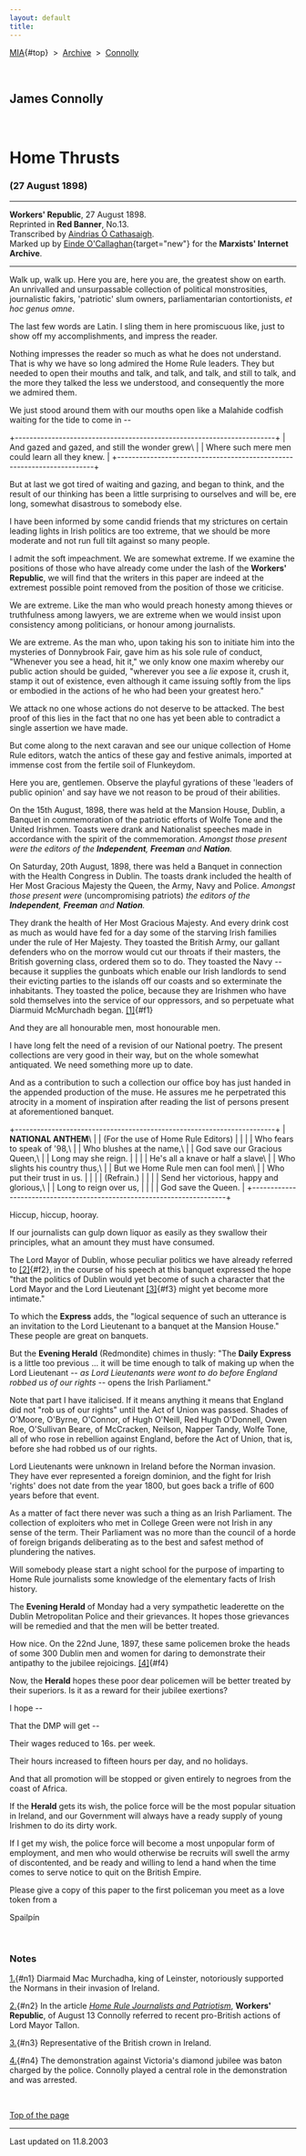 ```yaml
---
layout: default
title: 
---
```

[MIA](../../../../index.htm){#top}  \> 
[Archive](../../../index.htm)  \>  [Connolly](../../index.htm)

 

## James Connolly

 

# Home Thrusts

### (27 August 1898)

------------------------------------------------------------------------

**Workers' Republic**, 27 August 1898.\
Reprinted in **Red Banner**, No.13.\
Transcribed by [Aindrias Ó Cathasaigh](mailto:red_banner@yahoo.com).\
Marked up by [Einde
O'Callaghan](../../../../admin/volunteers/biographies/eocallaghan.htm){target="new"}
for the **Marxists' Internet Archive**.

------------------------------------------------------------------------

Walk up, walk up. Here you are, here you are, the greatest show on
earth. An unrivalled and unsurpassable collection of political
monstrosities, journalistic fakirs, 'patriotic' slum owners,
parliamentarian contortionists, *et hoc genus omne*.

The last few words are Latin. I sling them in here promiscuous like,
just to show off my accomplishments, and impress the reader.

Nothing impresses the reader so much as what he does not understand.
That is why we have so long admired the Home Rule leaders. They but
needed to open their mouths and talk, and talk, and talk, and still to
talk, and the more they talked the less we understood, and consequently
the more we admired them.

We just stood around them with our mouths open like a Malahide codfish
waiting for the tide to come in --

+-----------------------------------------------------------------------+
| And gazed and gazed, and still the wonder grew\                       |
| Where such mere men could learn all they knew.                        |
+-----------------------------------------------------------------------+

But at last we got tired of waiting and gazing, and began to think, and
the result of our thinking has been a little surprising to ourselves and
will be, ere long, somewhat disastrous to somebody else.

I have been informed by some candid friends that my strictures on
certain leading lights in Irish politics are too extreme, that we should
be more moderate and not run full tilt against so many people.

I admit the soft impeachment. We are somewhat extreme. If we examine the
positions of those who have already come under the lash of the
**Workers' Republic**, we will find that the writers in this paper are
indeed at the extremest possible point removed from the position of
those we criticise.

We are extreme. Like the man who would preach honesty among thieves or
truthfulness among lawyers, we are extreme when we would insist upon
consistency among politicians, or honour among journalists.

We are extreme. As the man who, upon taking his son to initiate him into
the mysteries of Donnybrook Fair, gave him as his sole rule of conduct,
"Whenever you see a head, hit it," we only know one maxim whereby our
public action should be guided, "wherever you see a *lie* expose it,
crush it, stamp it out of existence, even although it came issuing
softly from the lips or embodied in the actions of he who had been your
greatest hero."

We attack no one whose actions do not deserve to be attacked. The best
proof of this lies in the fact that no one has yet been able to
contradict a single assertion we have made.

But come along to the next caravan and see our unique collection of Home
Rule editors, watch the antics of these gay and festive animals,
imported at immense cost from the fertile soil of Flunkeydom.

Here you are, gentlemen. Observe the playful gyrations of these 'leaders
of public opinion' and say have we not reason to be proud of their
abilities.

On the 15th August, 1898, there was held at the Mansion House, Dublin, a
Banquet in commemoration of the patriotic efforts of Wolfe Tone and the
United Irishmen. Toasts were drank and Nationalist speeches made in
accordance with the spirit of the commemoration. *Amongst those present
were the editors of the **Independent**, **Freeman** and **Nation**.*

On Saturday, 20th August, 1898, there was held a Banquet in connection
with the Health Congress in Dublin. The toasts drank included the health
of Her Most Gracious Majesty the Queen, the Army, Navy and Police.
*Amongst those present were* (uncompromising patriots) *the editors of
the **Independent**, **Freeman** and **Nation**.*

They drank the health of Her Most Gracious Majesty. And every drink cost
as much as would have fed for a day some of the starving Irish families
under the rule of Her Majesty. They toasted the British Army, our
gallant defenders who on the morrow would cut our throats if their
masters, the British governing class, ordered them so to do. They
toasted the Navy -- because it supplies the gunboats which enable our
Irish landlords to send their evicting parties to the islands off our
coasts and so exterminate the inhabitants. They toasted the police,
because they are Irishmen who have sold themselves into the service of
our oppressors, and so perpetuate what Diarmuid McMurchadh began.
[\[1\]](#n1){#f1}

And they are all honourable men, most honourable men.

I have long felt the need of a revision of our National poetry. The
present collections are very good in their way, but on the whole
somewhat antiquated. We need something more up to date.

And as a contribution to such a collection our office boy has just
handed in the appended production of the muse. He assures me he
perpetrated this atrocity in a moment of inspiration after reading the
list of persons present at aforementioned banquet.

+-----------------------------------------------------------------------+
| **NATIONAL ANTHEM**\                                                  |
| (For the use of Home Rule Editors)                                    |
|                                                                       |
| Who fears to speak of '98,\                                           |
| Who blushes at the name,\                                             |
| God save our Gracious Queen,\                                         |
| Long may she reign.                                                   |
|                                                                       |
| He's all a knave or half a slave\                                     |
| Who slights his country thus,\                                        |
| But we Home Rule men can fool men\                                    |
| Who put their trust in us.                                            |
|                                                                       |
| (Refrain.)                                                            |
|                                                                       |
| Send her victorious, happy and glorious,\                             |
| Long to reign over us,                                                |
|                                                                       |
| God save the Queen.                                                   |
+-----------------------------------------------------------------------+

Hiccup, hiccup, hooray.

If our journalists can gulp down liquor as easily as they swallow their
principles, what an amount they must have consumed.

The Lord Mayor of Dublin, whose peculiar politics we have already
referred to [\[2\]](#n2){#f2}, in the course of his speech at this
banquet expressed the hope "that the politics of Dublin would yet become
of such a character that the Lord Mayor and the Lord Lieutenant
[\[3\]](#n3){#f3} might yet become more intimate."

To which the **Express** adds, the "logical sequence of such an
utterance is an invitation to the Lord Lieutenant to a banquet at the
Mansion House." These people are great on banquets.

But the **Evening Herald** (Redmondite) chimes in thusly: "The **Daily
Express** is a little too previous \... it will be time enough to talk
of making up when the Lord Lieutenant -- *as Lord Lieutenants were wont
to do before England robbed us of our rights* -- opens the Irish
Parliament."

Note that part I have italicised. If it means anything it means that
England did not "rob us of our rights" until the Act of Union was
passed. Shades of O'Moore, O'Byrne, O'Connor, of Hugh O'Neill, Red Hugh
O'Donnell, Owen Roe, O'Sullivan Beare, of McCracken, Neilson, Napper
Tandy, Wolfe Tone, all of who rose in rebellion against England, before
the Act of Union, that is, before she had robbed us of our rights.

Lord Lieutenants were unknown in Ireland before the Norman invasion.
They have ever represented a foreign dominion, and the fight for Irish
'rights' does not date from the year 1800, but goes back a trifle of 600
years before that event.

As a matter of fact there never was such a thing as an Irish Parliament.
The collection of exploiters who met in College Green were not Irish in
any sense of the term. Their Parliament was no more than the council of
a horde of foreign brigands deliberating as to the best and safest
method of plundering the natives.

Will somebody please start a night school for the purpose of imparting
to Home Rule journalists some knowledge of the elementary facts of Irish
history.

The **Evening Herald** of Monday had a very sympathetic leaderette on
the Dublin Metropolitan Police and their grievances. It hopes those
grievances will be remedied and that the men will be better treated.

How nice. On the 22nd June, 1897, these same policemen broke the heads
of some 300 Dublin men and women for daring to demonstrate their
antipathy to the jubilee rejoicings. [\[4\]](#n4){#f4}

Now, the **Herald** hopes these poor dear policemen will be better
treated by their superiors. Is it as a reward for their jubilee
exertions?

I hope --

That the DMP will get --

Their wages reduced to 16s. per week.

Their hours increased to fifteen hours per day, and no holidays.

And that all promotion will be stopped or given entirely to negroes from
the coast of Africa.

If the **Herald** gets its wish, the police force will be the most
popular situation in Ireland, and our Government will always have a
ready supply of young Irishmen to do its dirty work.

If I get my wish, the police force will become a most unpopular form of
employment, and men who would otherwise be recruits will swell the army
of discontented, and be ready and willing to lend a hand when the time
comes to serve notice to quit on the British Empire.

Please give a copy of this paper to the first policeman you meet as a
love token from a

Spailpín

 

### Notes

[1.](#f1){#n1} Diarmaid Mac Murchadha, king of Leinster, notoriously
supported the Normans in their invasion of Ireland.

[2.](#f2){#n2} In the article [*Home Rule Journalists and
Patriotism*](journalists.htm), **Workers' Republic**, of August 13
Connolly referred to recent pro-British actions of Lord Mayor Tallon.

[3.](#f3){#n3} Representative of the British crown in Ireland.

[4.](#f4){#n4} The demonstration against Victoria's diamond jubilee was
baton charged by the police. Connolly played a central role in the
demonstration and was arrested.

 

[Top of the page](#top)

------------------------------------------------------------------------

Last updated on 11.8.2003
